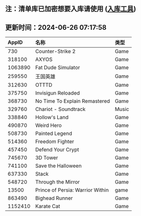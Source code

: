 ## 注：清单库已加密想要入库请使用 ([入库工具](https://github.com/BlankTMing/ManifestAutoUpdate/releases))

## 更新时间：2024-06-26 07:17:58
| AppID | 名称 | 类型  |
| :-------------------- | :----------------------------- | :----------- |
| 730 | Counter-Strike 2| Game |
| 318100 | AXYOS| Game |
| 1063890 | Fat Dude Simulator| Game |
| 259550 | 王国英雄| Game |
| 312630 | OTTTD| Game |
| 375750 | Invisigun Reloaded| Game |
| 368730 | No Time To Explain Remastered| Game |
| 329760 | Chariot - Soundtrack| Music |
| 338840 | Hollow's Land| Game |
| 490870 | Weird Hero| Game |
| 508730 | Painted Legend| Game |
| 514360 | Freedom Fighter| Game |
| 457450 | Defend Your Crypt| Game |
| 745670 | 3D Tower| Game |
| 741100 | Save the Halloween| Game |
| 637330 | Stack| Game |
| 548720 | Through the Mirror| Game |
| 13500 | Prince of Persia: Warrior Within| game |
| 863490 | Bighead Runner| Game |
| 1152410 | Karate Cat| Game |
